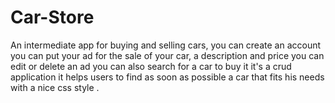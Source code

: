 # Car-Store
An intermediate app for buying and selling cars, you can create an account you can put your ad for the sale of your car, a description and price you can edit or delete an ad you can also search for a car to buy it it's a crud application it helps users to find as soon as possible a car that fits his needs with a nice css style .
